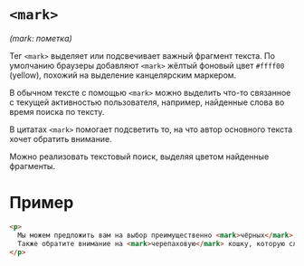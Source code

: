 # `<mark>`

_(mark: пометка)_

Тег `<mark>` выделяет или подсвечивает важный фрагмент текста. По умолчанию браузеры добавляют `<mark>` жёлтый фоновый цвет `#ffff00` (yellow), похожий на выделение канцелярским маркером.

В обычном тексте с помощью `<mark>` можно выделить что-то связанное с текущей активностью пользователя, например, найденные слова во время поиска по тексту.

В цитатах `<mark>` помогает подсветить то, на что автор основного текста хочет обратить внимание.

Можно реализовать текстовый поиск, выделяя цветом найденные фрагменты.

# Пример

```html
<p>
  Мы можем предложить вам на выбор преимущественно <mark>чёрных</mark>,<mark>белых</mark> или <mark>серых</mark> котов.
  Также обратите внимание на <mark>черепаховую</mark> кошку, которую сложно определить в одну из этих категорий.
</p>
```
